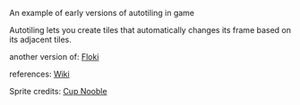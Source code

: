 An example of early versions of autotiling in game

Autotiling lets you create tiles that automatically changes its frame based on its adjacent tiles.

another version of: [Floki](https://github.com/FlokiTV/GDevelop-AutoTile)

references: [Wiki](https://www.boristhebrave.com/2021/09/12/beyond-basic-autotiling/#:~:text=Autotiling%20is%20a%20system%20for,well%20supported%20by%20game%20engines.)

Sprite credits: [Cup Nooble](https://cupnooble.itch.io/)